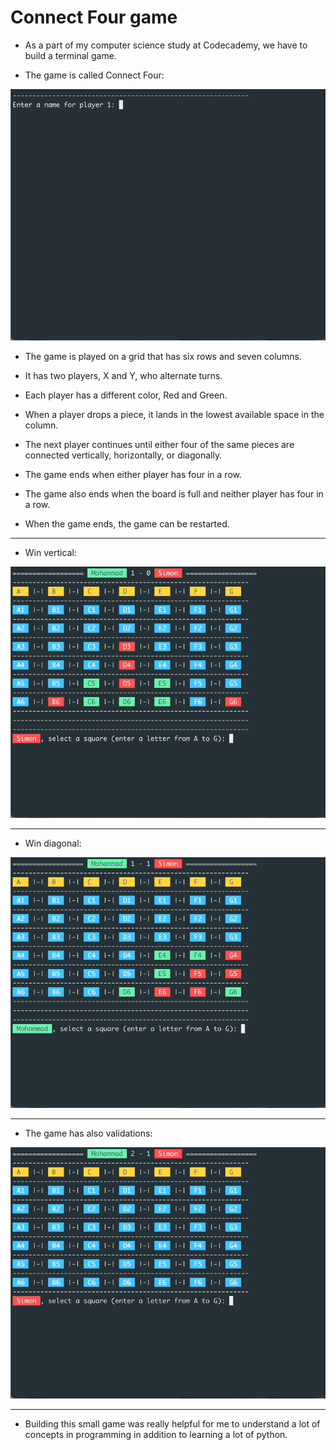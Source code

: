# Connect Four game


- As a part of my computer science study at Codecademy, we have to build a terminal game.



- The game is called Connect Four:
  
![the game](./gifs/game.gif)



- The game is played on a grid that has six rows and seven columns.
- It has two players, X and Y, who alternate turns.
- Each player has a different color, Red and Green.
- When a player drops a piece, it lands in the lowest available space in the column.
- The next player continues until either four of the same pieces are connected vertically, horizontally, or diagonally.


- The game ends when either player has four in a row.
- The game also ends when the board is full and neither player has four in a row.
- When the game ends, the game can be restarted.

---
- Win vertical:


![the game](./gifs/vertical.gif)



---
- Win diagonal:
  

![the game](./gifs/angle.gif)

---
- The game has also validations:


![the game](./gifs/validation.gif)
  

---
- Building this small game was really helpful for me to understand a lot of concepts in programming in addition to learning a lot of python.

